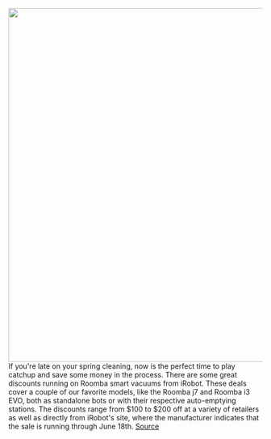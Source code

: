 <img src='https://cdn.vox-cdn.com/thumbor/PlC8F-TqgK7h9j4lBwz2YRtmNys=/0x0:2040x1360/1200x800/filters:focal(857x517:1183x843)/cdn.vox-cdn.com/uploads/chorus_image/image/70931873/vtuohy_211029_4963_0014.0.jpg' width='700px' /><br/>
If you're late on your spring cleaning, now is the perfect time to play catchup and save some money in the process. There are some great discounts running on Roomba smart vacuums from iRobot. These deals cover a couple of our favorite models, like the Roomba j7 and Roomba i3 EVO, both as standalone bots or with their respective auto-emptying stations. The discounts range from $100 to $200 off at a variety of retailers as well as directly from iRobot's site, where the manufacturer indicates that the sale is running through June 18th.
<a href='https://www.theverge.com/good-deals/2022/6/1/23149131/irobot-roomba-i3-evo-j7-plus-smart-home-robot-vacuum-deal-sale'> Source <a/>